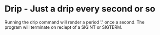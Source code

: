 # Drip - Just a drip every second or so

Running the drip command will render a period '.' once a second. The program will terminate on reciept of a SIGINT or SIGTERM.
